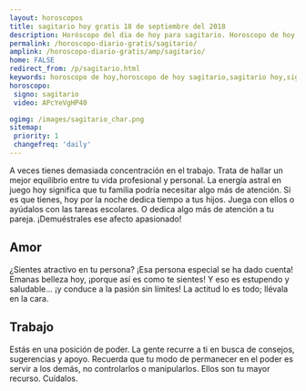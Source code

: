 ```yaml
---
layout: horoscopos
title: sagitario hoy gratis 18 de septiembre del 2018 
description: Horóscopo del dia de hoy para sagitario. Horoscopo de hoy 18 de septiembre del 2018. Las predicciones de amor, trabajo, vida personal gratis.
permalink: /horoscopo-diario-gratis/sagitario/
amplink: /horoscopo-diario-gratis/amp/sagitario/
home: FALSE
redirect_from: /p/sagitario.html
keywords: horoscopo de hoy,horoscopo de hoy sagitario,sagitario hoy,signos zodiacales,horóscopo de hoy,horoscopos de hoy,horoscopo sagitario hoy,horoscopo de sagitario de hoy,horóscopo de hoy sagitario,horoscopos,horoscopo del dia de hoy,sagitario de hoy,los horoscopos de hoy,sagitario de hoy,sagitario Diciembre 2018,el horóscopo de hoy sagitario,horóscopo del día,horoscopo y tarot sagitario,predicciones zodiacales 2018,sagitario hoy amorel horoscopo de hoy
horoscopo:
 signo: sagitario
 video: APcYeVgHP40

ogimg: /images/sagitario_char.png
sitemap:
 priority: 1
 changefreq: 'daily'
---
```



A veces tienes demasiada concentración en el trabajo. Trata de hallar un mejor equilibrio entre tu vida profesional y personal. La energía astral en juego hoy significa que tu familia podría necesitar algo más de atención. Si es que tienes, hoy por la noche dedica tiempo a tus hijos. Juega con ellos o ayúdalos con las tareas escolares. O dedica algo más de atención a tu pareja. ¡Demuéstrales ese afecto apasionado!

## Amor

¿Sientes atractivo en tu persona? ¡Esa persona especial se ha dado cuenta! Emanas belleza hoy, ¡porque así es como te sientes! Y eso es estupendo y saludable... ¡y conduce a la pasión sin límites! La actitud lo es todo; llévala en la cara.

## Trabajo

Estás en una posición de poder. La gente recurre a ti en busca de consejos, sugerencias y apoyo. Recuerda que tu modo de permanecer en el poder es servir a los demás, no controlarlos o manipularlos. Ellos son tu mayor recurso. Cuídalos.